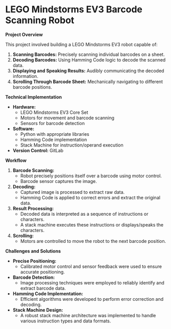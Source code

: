 # LEGO Mindstorms EV3 Barcode Scanning Robot

**Project Overview**

This project involved building a LEGO Mindstorms EV3 robot capable of:

1. **Scanning Barcodes:** Precisely scanning individual barcodes on a sheet.
2. **Decoding Barcodes:** Using Hamming Code logic to decode the scanned data.
3. **Displaying and Speaking Results:** Audibly communicating the decoded information.
4. **Scrolling Through Barcode Sheet:** Mechanically navigating to different barcode positions.

**Technical Implementation**

* **Hardware:**
  - LEGO Mindstorms EV3 Core Set
  - Motors for movement and barcode scanning
  - Sensors for  barcode detection
* **Software:**
  -  Python with appropriate libraries
  - Hamming Code implementation
  - Stack Machine for instruction/operand execution
* **Version Control:** GitLab

**Workflow**

1. **Barcode Scanning:**
   - Robot precisely positions itself over a barcode using motor control.
   - Barcode sensor captures the image.
2. **Decoding:**
   - Captured image is processed to extract raw data.
   - Hamming Code is applied to correct errors and extract the original data.
3. **Result Processing:**
   - Decoded data is interpreted as a sequence of instructions or characters.
   - A stack machine executes these instructions or displays/speaks the characters.
4. **Scrolling:**
   - Motors are controlled to move the robot to the next barcode position.

**Challenges and Solutions**

* **Precise Positioning:**
  - Calibrated motor control and sensor feedback were used to ensure accurate positioning.
* **Barcode Detection:**
  - Image processing techniques were employed to reliably identify and extract barcode data.
* **Hamming Code Implementation:**
  - Efficient algorithms were developed to perform error correction and decoding.
* **Stack Machine Design:**
  - A robust stack machine architecture was implemented to handle various instruction types and data formats.



